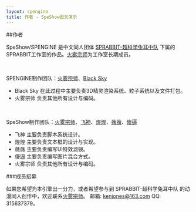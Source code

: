 ```yaml
---
layout: spengine
title: 作者 - SpeShow图文演示
---
```


##作者
                    
SpeShow/SPENGINE 是中文同人团体 [SPRABBIT-超科学兔耳中队](http://blog.sprabbit.com/about/) 下属的SPRABBIT工作室的作品。[火雾宗师](http://weibo.com/kenjones/)为工作室长期成员。
  
&nbsp;

SPENGINE制作团队：[火雾宗师](http://weibo.com/kenjones/)、[Black Sky](http://weibo.com/u/2171069684)
                
 - Black Sky 在此过程中主要负责3D精灵渲染系统、粒子系统以及文件打包。
 - 火雾宗师 负责其他所有设计与编码。

&nbsp;

SpeShow制作团队：[火雾宗师](http://weibo.com/kenjones/)、[飞神](http://weibo.com/juliusfox)、[煌煌](http://weibo.com/n/Change%E7%85%8C%E7%85%8C%E7%85%8C)、[薇薇](http://weibo.com/n/SYSU_%E5%A8%81%E5%A8%81)、[傻逼](http://weibo.com/n/%E5%8E%9F%E6%9D%A5%E5%A4%A7%E5%AE%B6%E7%9C%9F%E7%9A%84at%E4%B8%8D%E5%88%B0%E6%88%91)
                  
 - 飞神 主要负责脚本系统设计。
 - 煌煌 主要负责文本框的设计与实现。
 - 薇薇 主要负责编写UI特效滤镜。
 - 傻逼 主要负责编写图片混合方式。
 - 火雾宗师 负责其他所有设计与编码。

###成员招募

如果您希望为本引擎出一分力，或者希望参与到 SPRABBIT-超科学兔耳中队 的动漫同人创作中，欢迎联系[火雾宗师](http://weibo.com/kenjones/)。 邮箱: kenjones@163.com QQ: 315637379。


